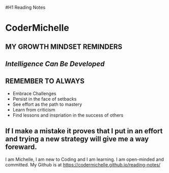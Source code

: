 #H1 Reading Notes


# CoderMichelle 





## MY GROWTH MINDSET REMINDERS

## *Intelligence Can Be Developed*

## REMEMBER TO ALWAYS
* Embrace Challenges
* Persist in the face of setbacks
* See effort as the path to mastery
* Learn from criticism
* Find lessons and inspriation in the success of others

## If I make a mistake it proves that I put in an effort and trying a new strategy will give me a way foreward.


I am Michelle, I am new to Coding and I am learning. I am open-minded and committed.
My Github is at https://codermichelle.github.io/reading-notes/
